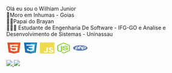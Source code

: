 Olá eu sou o Wilhiam Junior<br>
🏡Moro em Inhumas - Goias<br>
👶🏾Papai do Brayan <br>
👨🏾‍🎓 Estudante de Engenharia De Software - IFG-GO e Analise e Desenvolvimento de Sistemas - Uninassau<br>
<div> <img align="center" alt="Rafa-HTML" height="30" width="40" src="https://raw.githubusercontent.com/devicons/devicon/master/icons/html5/html5-original.svg">
  <img align="center" alt="Rafa-CSS" height="30" width="40" src="https://raw.githubusercontent.com/devicons/devicon/master/icons/css3/css3-original.svg">
<img align="center" alt="Rafa-Js" height="30" width="40" src="https://raw.githubusercontent.com/devicons/devicon/master/icons/javascript/javascript-plain.svg">
<img align="center" alt="Rafa-Js" height="30" width="40" src="https://raw.githubusercontent.com/devicons/devicon/master/icons/nodejs/nodejs-original.svg">
<img align="center" alt="Rafa-Js" height="30" width="40" src="https://raw.githubusercontent.com/devicons/devicon/master/icons/php/php-plain.svg"></div><br>
 <div style="display:inline_block">
  <a href="https://github.com/wilhiamopyt">
  <img height="150em" src="https://github-readme-stats.vercel.app/api?username=wilhiamopyt&show_icons=true&theme=blue-green&_all_commits=true&count_private=true"/>
 <a href="ttps://github.com/wilhiamopyt/github-readme-stats">
<img height="150em" src="https://github-readme-stats.vercel.app/api/top-langs/?username=wilhiamopyt&layout=compact&theme=blue-green"/>
</div>
